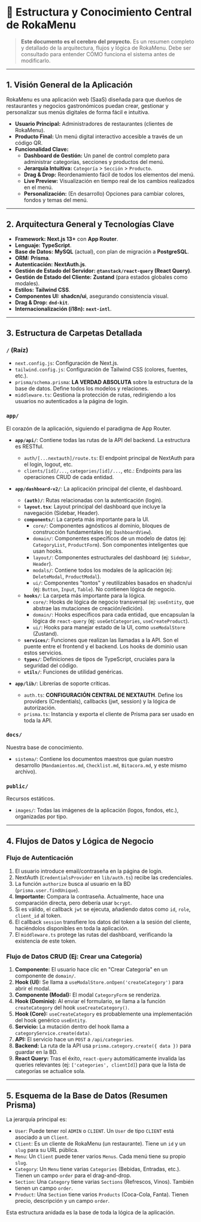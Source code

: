 # 🧠 Estructura y Conocimiento Central de RokaMenu

> **Este documento es el cerebro del proyecto.** Es un resumen completo y detallado de la arquitectura, flujos y lógica de RokaMenu. Debe ser consultado para entender CÓMO funciona el sistema antes de modificarlo.

---

## 1. Visión General de la Aplicación

RokaMenu es una aplicación web (SaaS) diseñada para que dueños de restaurantes y negocios gastronómicos puedan crear, gestionar y personalizar sus menús digitales de forma fácil e intuitiva.

- **Usuario Principal:** Administradores de restaurantes (clientes de RokaMenu).
- **Producto Final:** Un menú digital interactivo accesible a través de un código QR.
- **Funcionalidad Clave:**
  - **Dashboard de Gestión:** Un panel de control completo para administrar categorías, secciones y productos del menú.
  - **Jerarquía Intuitiva:** `Categoría` > `Sección` > `Producto`.
  - **Drag & Drop:** Reordenamiento fácil de todos los elementos del menú.
  - **Live Preview:** Visualización en tiempo real de los cambios realizados en el menú.
  - **Personalización:** (En desarrollo) Opciones para cambiar colores, fondos y temas del menú.

---

## 2. Arquitectura General y Tecnologías Clave

- **Framework:** **Next.js 13+** con **App Router**.
- **Lenguaje:** **TypeScript**.
- **Base de Datos:** **MySQL** (actual), con plan de migración a **PostgreSQL**.
- **ORM:** **Prisma**.
- **Autenticación:** **NextAuth.js**.
- **Gestión de Estado del Servidor:** **`@tanstack/react-query` (React Query)**.
- **Gestión de Estado del Cliente:** **Zustand** (para estados globales como modales).
- **Estilos:** **Tailwind CSS**.
- **Componentes UI:** **shadcn/ui**, asegurando consistencia visual.
- **Drag & Drop:** **`dnd-kit`**.
- **Internacionalización (i18n):** **`next-intl`**.

---

## 3. Estructura de Carpetas Detallada

### `/` (Raíz)

- `next.config.js`: Configuración de Next.js.
- `tailwind.config.js`: Configuración de Tailwind CSS (colores, fuentes, etc.).
- `prisma/schema.prisma`: **LA VERDAD ABSOLUTA** sobre la estructura de la base de datos. Define todos los modelos y relaciones.
- `middleware.ts`: Gestiona la protección de rutas, redirigiendo a los usuarios no autenticados a la página de login.

### `app/`

El corazón de la aplicación, siguiendo el paradigma de App Router.

- **`app/api/`**: Contiene todas las rutas de la API del backend. La estructura es RESTful.

  - `auth/[...nextauth]/route.ts`: El endpoint principal de NextAuth para el login, logout, etc.
  - `clients/[id]/...`, `categories/[id]/...`, etc.: Endpoints para las operaciones CRUD de cada entidad.

- **`app/dashboard-v2/`**: La aplicación principal del cliente, el dashboard.

  - **`(auth)/`**: Rutas relacionadas con la autenticación (login).
  - **`layout.tsx`**: Layout principal del dashboard que incluye la navegación (Sidebar, Header).
  - **`components/`**: La carpeta más importante para la UI.
    - `core/`: Componentes agnósticos al dominio, bloques de construcción fundamentales (ej: `DashboardView`).
    - `domain/`: Componentes específicos de un modelo de datos (ej: `CategoryList`, `ProductForm`). Son componentes inteligentes que usan hooks.
    - `layout/`: Componentes estructurales del dashboard (ej: `Sidebar`, `Header`).
    - `modals/`: Contiene todos los modales de la aplicación (ej: `DeleteModal`, `ProductModal`).
    - `ui/`: Componentes "tontos" y reutilizables basados en shadcn/ui (ej: `Button`, `Input`, `Table`). No contienen lógica de negocio.
  - **`hooks/`**: La carpeta más importante para la lógica.
    - `core/`: Hooks de lógica de negocio transversal (ej: `useEntity`, que abstrae las mutaciones de creación/edición).
    - `domain/`: Hooks específicos para cada entidad, que encapsulan la lógica de `react-query` (ej: `useGetCategories`, `useCreateProduct`).
    - `ui/`: Hooks para manejar estado de la UI, como `useModalStore` (Zustand).
  - **`services/`**: Funciones que realizan las llamadas a la API. Son el puente entre el frontend y el backend. Los hooks de dominio usan estos servicios.
  - **`types/`**: Definiciones de tipos de TypeScript, cruciales para la seguridad del código.
  - **`utils/`**: Funciones de utilidad genéricas.

- **`app/lib/`**: Librerías de soporte críticas.
  - `auth.ts`: **CONFIGURACIÓN CENTRAL DE NEXTAUTH**. Define los providers (Credentials), callbacks (jwt, session) y la lógica de autorización.
  - `prisma.ts`: Instancia y exporta el cliente de Prisma para ser usado en toda la API.

### `docs/`

Nuestra base de conocimiento.

- `sistema/`: Contiene los documentos maestros que guían nuestro desarrollo (`Mandamientos.md`, `Checklist.md`, `Bitacora.md`, y este mismo archivo).

### `public/`

Recursos estáticos.

- `images/`: Todas las imágenes de la aplicación (logos, fondos, etc.), organizadas por tipo.

---

## 4. Flujos de Datos y Lógica de Negocio

### Flujo de Autenticación

1.  El usuario introduce email/contraseña en la página de login.
2.  NextAuth (`CredentialsProvider` en `lib/auth.ts`) recibe las credenciales.
3.  La función `authorize` busca al usuario en la BD (`prisma.user.findUnique`).
4.  **Importante:** Compara la contraseña. Actualmente, hace una comparación directa, pero debería usar `bcrypt`.
5.  Si es válido, el callback `jwt` se ejecuta, añadiendo datos como `id`, `role`, `client_id` al token.
6.  El callback `session` transfiere los datos del token a la sesión del cliente, haciéndolos disponibles en toda la aplicación.
7.  El `middleware.ts` protege las rutas del dashboard, verificando la existencia de este token.

### Flujo de Datos CRUD (Ej: Crear una Categoría)

1.  **Componente:** El usuario hace clic en "Crear Categoría" en un componente de `domain/`.
2.  **Hook (UI):** Se llama a `useModalStore.onOpen('createCategory')` para abrir el modal.
3.  **Componente (Modal):** El modal `CategoryForm` se renderiza.
4.  **Hook (Dominio):** Al enviar el formulario, se llama a la función `createCategory` del hook `useCreateCategory()`.
5.  **Hook (Core):** `useCreateCategory` es probablemente una implementación del hook genérico `useEntity`.
6.  **Servicio:** La mutación dentro del hook llama a `categoryService.create(data)`.
7.  **API:** El servicio hace un `POST` a `/api/categories`.
8.  **Backend:** La ruta de la API usa `prisma.category.create({ data })` para guardar en la BD.
9.  **React Query:** Tras el éxito, `react-query` automáticamente invalida las queries relevantes (ej: `['categories', clientId]`) para que la lista de categorías se actualice sola.

---

## 5. Esquema de la Base de Datos (Resumen Prisma)

La jerarquía principal es:

- `User`: Puede tener rol `ADMIN` o `CLIENT`. Un `User` de tipo `CLIENT` está asociado a un `Client`.
- `Client`: Es un cliente de RokaMenu (un restaurante). Tiene un `id` y un `slug` para su URL pública.
- `Menu`: Un `Client` puede tener varios `Menus`. Cada menú tiene su propio `slug`.
- `Category`: Un `Menu` tiene varias `Categories` (Bebidas, Entradas, etc.). Tienen un campo `order` para el drag-and-drop.
- `Section`: Una `Category` tiene varias `Sections` (Refrescos, Vinos). También tienen un campo `order`.
- `Product`: Una `Section` tiene varios `Products` (Coca-Cola, Fanta). Tienen precio, descripción y un campo `order`.

Esta estructura anidada es la base de toda la lógica de la aplicación.
